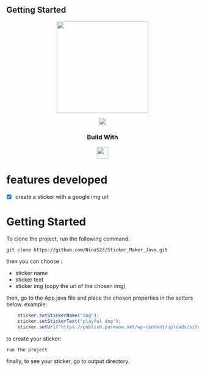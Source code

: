## Getting Started
  <div align='center'>
    <img height="240px" src="https://em-content.zobj.net/source/microsoft-teams/337/milky-way_1f30c.png">
  </div>
  
<p align = "center">
   <img src="https://img.shields.io/badge/author-NinaS23-4dae71?style=flat-square" />
</p>

<div align="center">
  <h3>Build With</h3>
  <img src="https://img.shields.io/badge/java-%23ED8B00.svg?style=for-the-badge&logo=java&logoColor=white" height="30px"/>
</div>

#  features developed 
- [x] create a sticker with a google img url


# Getting Started
To clone the project, run the following command:

```git
git clone https://github.com/NinaS23/Sticker_Maker_Java.git
```
then you can choose :
 - sticker name
 - sticker text
 - sticker img (copy the url of the chosen img)
 
then, go to the App.java file and place the chosen properties in the setters below. example:
```js
    sticker.setStickerName("dog");
    sticker.setStickerText("playful dog");
    sticker.setUrl("https://publish.purewow.net/wp-content/uploads/sites/2/2021/06/smallest-dog-breeds-toy-poodle.jpg?fit=728%2C524");
```
to create your sticker:
```git
run the project
```

finally, to see your sticker, go to output directory.

